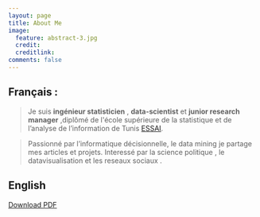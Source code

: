 ```yaml
---
layout: page
title: About Me
image:
  feature: abstract-3.jpg
  credit: 
  creditlink: 
comments: false
---
```


## Français :
> Je suis  **ingénieur statisticien** , **data-scientist** et  **junior research manager** ,diplômé de l'école supérieure de la statistique et de l’analyse de l’information de Tunis [ESSAI](http://www.essai.rnu.tn).

> Passionné par l’informatique décisionnelle, le data mining je partage mes articles et projets. Interessé par la science politique , le datavisualisation et les reseaux sociaux .

## English
  


<a href="{{ site.url }}/#/" class="btn btn-success"> Download  PDF </a>
